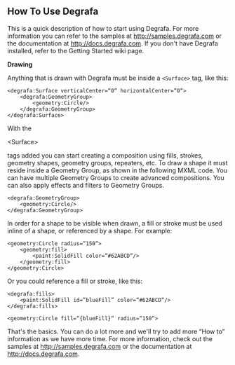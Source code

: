 ## How To Use Degrafa ##

This is a quick description of how to start using Degrafa. For more information you can refer to the samples at http://samples.degrafa.com or the documentation at http://docs.degrafa.com. If you don't have Degrafa installed, refer to the Getting Started wiki page.

**Drawing**

Anything that is drawn with Degrafa must be inside a `<Surface>` tag, like this:

```
<degrafa:Surface verticalCenter=“0“ horizontalCenter=“0“>
    <degrafa:GeometryGroup>
        <geometry:Circle/>
    </degrafa:GeometryGroup>
</degrafa:Surface>
```

With the 

&lt;Surface&gt;

 tags added you can start creating a composition using fills, strokes, geometry shapes, geometry groups, repeaters, etc. To draw a shape it must reside inside a Geometry Group, as shown in the following MXML code. You can have multiple Geometry Groups to create advanced compositions. You can also apply effects and filters to Geometry Groups.

```
<degrafa:GeometryGroup>
	<geometry:Circle/>
</degrafa:GeometryGroup>
```

In order for a shape to be visible when drawn, a fill or stroke must be used inline of a shape, or referenced by a shape. For example:

```
<geometry:Circle radius=“150“>
	<geometry:fill>
		<paint:SolidFill color=“#62ABCD“/>
	</geometry:fill>
</geometry:Circle>
```

Or you could reference a fill or stroke, like this:

```
<degrafa:fills>
	<paint:SolidFill id=”blueFill” color=“#62ABCD“/>
</degrafa:fills>

<geometry:Circle fill=“{blueFill}“ radius=“150“>
```

That's the basics. You can do a lot more and we'll try to add more “How to” information as we have more time. For more information, check out the samples at http://samples.degrafa.com or the documentation at http://docs.degrafa.com.